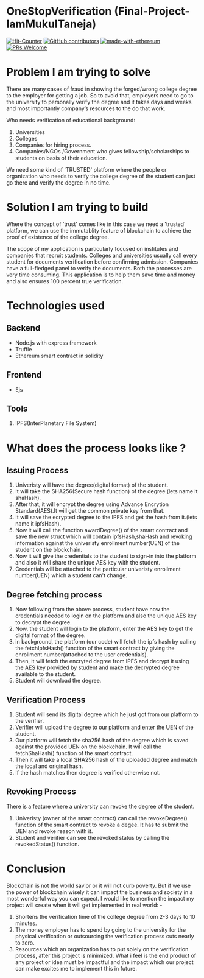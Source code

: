 # OneStopVerification (Final-Project-IamMukulTaneja)

[![Hit-Counter](http://hits.dwyl.io/IamMukulTaneja/OneStopVerification.svg)](http://hits.dwyl.io/IamMukulTaneja/OneStopVerification) 
[![GitHub contributors](https://img.shields.io/github/contributors/Naereen/StrapDown.js.svg)](https://gitHub.com/IamMukulTaneja/OneStopVerification)  [![made-with-ethereum](https://img.shields.io/badge/Made%20with-Python-1f425f.svg)](https://www.python.org/)
[![PRs Welcome](https://img.shields.io/badge/PRs-welcome-brightgreen.svg?style=flat-square)](http://makeapullrequest.com)

# Problem I am trying to solve

There are many cases of fraud in showing the forged/wrong college degree to the employer for
getting a job. So to avoid that, employers need to go to the university to personally verify the
degree and it takes days and weeks and most importantly company’s resources to the do that
work.

Who needs verification of educational background:
1. Universities
2. Colleges
3. Companies for hiring process.
4. Companies/NGOs /Government who gives fellowship/scholarships to students on basis
of their education.

We need some kind of 'TRUSTED' platform where the people or organization who needs to verify the college degree of the student can just go there and verify the degree in no time.

# Solution I am trying to build

Where the concept of 'trust' comes like in this case we need a 'trusted' platform, we can use the immutablity feature of blockchain to achieve the proof of existence of the college degree.

The scope of my application is particularly focused on institutes and companies that recruit
students. Colleges and universities usually call every student for documents verification before
confirming admission. Companies have a full-fledged panel to verify the documents. Both the
processes are very time consuming. This application is to help them save time and money and
also ensures 100 percent true verification.

# Technologies used

## Backend
- Node.js with express framework
- Truffle 
- Ethereum smart contract in solidity

## Frontend
- Ejs 

## Tools
1. IPFS(InterPlanetary File System)

# What does the process looks like ?

## Issuing Process
1. Univeristy will have the degree(digital format) of the student.
2. It will take the SHA256(Secure hash function) of the degree.(lets name it shaHash).
3. After that, it will encrypt the degree using Advance Encrytion Standard(AES).It will get the common private key from that.
4. It will save the ecrypted degree to the IPFS and get the hash from it.(lets name it ipfsHash).
5. Now it will call the function awardDegree() of the smart contract and save the new struct which will contain ipfsHash,shaHash and revoking information against the univeristy enrollment number(UEN) of the student on the blockchain.
6. Now it will give the credentials to the student to sign-in into the platform and also it will share the unique AES key with the student.
7. Credentials will be attached to the particular univeristy enrollment number(UEN) which a student can't change.

## Degree fetching process
1. Now following from the above process, student have now the credentials needed to login on the platform and also the unique AES key to decrypt the degree.
2. Now, the student will login to the platform, enter the AES key to get the digital format of the degree.
3. in background, the platform (our code) will fetch the ipfs hash by calling the fetchIpfsHash() function of the smart contract by giving the enrollment number(attached to the user credentials).
4. Then, it will fetch the encryted degree from IPFS and decrypt it using the AES key provided by student and make the decrypted degree available to the student.
5. Student will download the degree.

## Verification Process
1. Student will send its digital degree which he just got from our platform to the verifier.
2. Verifier will upload the degree to our platform and enter the UEN of the student.
3. Our platform will fetch the sha256 hash of the degree which is saved against the provided UEN on the blockchain. It will call the fetchShaHash() function of the smart contract.
4. Then it will take a local SHA256 hash of the uploaded degree and match the local and original hash.
5. If the hash matches then degree is verified otherwise not.

## Revoking Process
There is a feature where a university can revoke the degree of the student.

1. Univeristy (owner of the smart contract) can call the revokeDegree() function of the smart contract to revoke a degee. It has to submit the UEN and revoke reason with it.
2. Student and verifier can see the revoked status by calling the revokedStatus() function.



# Conclusion
Blockchain is not the world savior or it will not curb poverty. But if we use the power of
blockchain wisely it can impact the business and society in a most wonderful way you can
expect. I would like to mention the impact my project will create when it will get implemented in
real world: -
1. Shortens the verification time of the college degree from 2-3 days to 10 minutes.
2. The money employer has to spend by going to the university for the physical verification
or outsourcing the verification process cuts nearly to zero.
3. Resources which an organization has to put solely on the verification process, after this
project is minimized.
What i feel is the end product of any project or idea must be impactful and the impact which
our project can make excites me to implement this in future.

